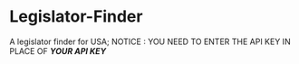 # Legislator-Finder
A legislator finder for USA;
NOTICE : YOU NEED TO ENTER THE API KEY IN PLACE OF ***YOUR API KEY***
